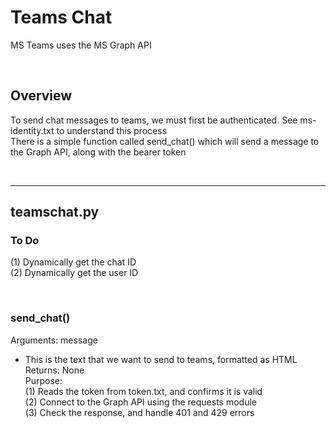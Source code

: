 # Teams Chat
MS Teams uses the MS Graph API  

&nbsp;<br>
## Overview
  To send chat messages to teams, we must first be authenticated. See ms-identity.txt to understand this process  
  There is a simple function called send_chat() which will send a message to the Graph API, along with the bearer token  

&nbsp;<br>
- - - -
## teamschat.py
### To Do
  (1) Dynamically get the chat ID  
  (2) Dynamically get the user ID  

&nbsp;<br>
### send_chat()
Arguments: message  
* This is the text that we want to send to teams, formatted as HTML  
Returns: None  
Purpose:  
  (1) Reads the token from token.txt, and confirms it is valid  
  (2) Connect to the Graph API using the requests module  
  (3) Check the response, and handle 401 and 429 errors  
  
